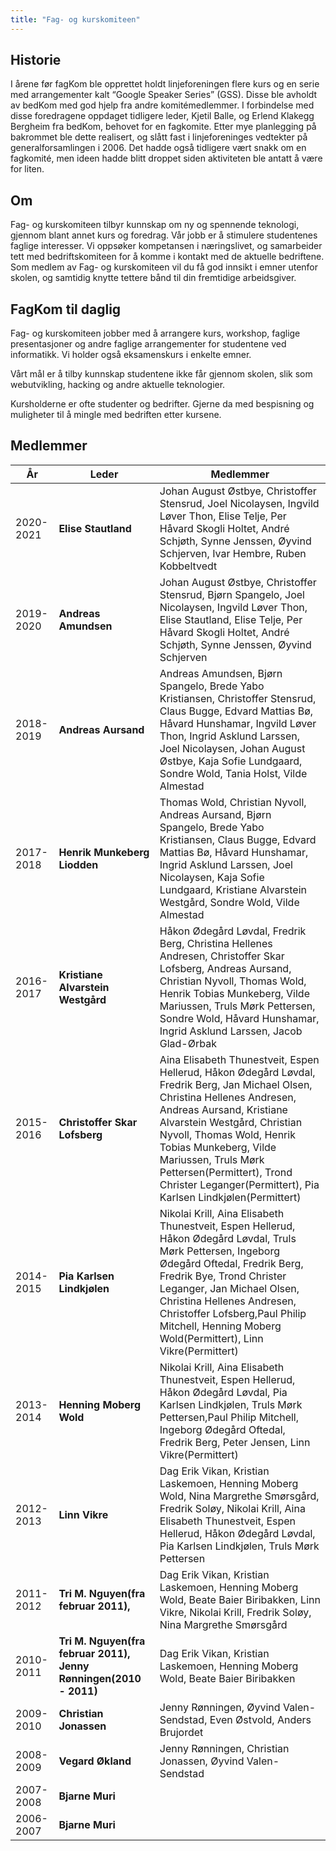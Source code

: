 ```yaml
---
title: "Fag- og kurskomiteen"
---
```


Historie
--------

I årene før fagKom ble opprettet holdt linjeforeningen flere kurs og en
serie med arrangementer kalt “Google Speaker Series” (GSS). Disse ble
avholdt av bedKom med god hjelp fra andre komitémedlemmer. I forbindelse
med disse foredragene oppdaget tidligere leder, Kjetil Balle, og Erlend
Klakegg Bergheim fra bedKom, behovet for en fagkomite. Etter mye
planlegging på bakrommet ble dette realisert, og slått fast i
linjeforeninges vedtekter på generalforsamlingen i 2006. Det hadde også
tidligere vært snakk om en fagkomité, men ideen hadde blitt droppet
siden aktiviteten ble antatt å være for liten.

Om
-----

Fag- og kurskomiteen tilbyr kunnskap om ny og spennende teknologi,
gjennom blant annet kurs og foredrag. Vår jobb er å stimulere
studentenes faglige interesser. Vi oppsøker kompetansen i næringslivet,
og samarbeider tett med bedriftskomiteen for å komme i kontakt med de
aktuelle bedriftene. Som medlem av Fag- og kurskomiteen vil du få god
innsikt i emner utenfor skolen, og samtidig knytte tettere bånd til din
fremtidige arbeidsgiver.

FagKom til daglig
-----------------

Fag- og kurskomiteen jobber med å arrangere kurs, workshop, faglige
presentasjoner og andre faglige arrangementer for studentene ved
informatikk. Vi holder også eksamenskurs i enkelte emner.

Vårt mål er å tilby kunnskap studentene ikke får gjennom skolen, slik som
webutvikling, hacking og andre aktuelle teknologier.

Kursholderne er ofte studenter og bedrifter. Gjerne da med bespisning og
muligheter til å mingle med bedriften etter kursene.

Medlemmer
---------

|År|Leder| Medlemmer |
|----|---| -------- |
|2020-2021|**Elise Stautland**| Johan August Østbye, Christoffer Stensrud, Joel Nicolaysen, Ingvild Løver Thon, Elise Telje, Per Håvard Skogli Holtet, André Schjøth, Synne Jenssen, Øyvind Schjerven, Ivar Hembre, Ruben Kobbeltvedt |
|2019-2020|**Andreas Amundsen**|Johan August Østbye, Christoffer Stensrud, Bjørn Spangelo, Joel Nicolaysen, Ingvild Løver Thon, Elise Stautland, Elise Telje, Per Håvard Skogli Holtet, André Schjøth, Synne Jenssen, Øyvind Schjerven|
|2018-2019|**Andreas Aursand**|Andreas Amundsen, Bjørn Spangelo, Brede Yabo Kristiansen, Christoffer Stensrud, Claus Bugge, Edvard Mattias Bø, Håvard Hunshamar, Ingvild Løver Thon, Ingrid Asklund Larssen, Joel Nicolaysen, Johan August Østbye, Kaja Sofie Lundgaard, Sondre Wold, Tania Holst, Vilde Almestad|
|2017-2018|**Henrik Munkeberg Liodden**|Thomas Wold, Christian Nyvoll, Andreas Aursand, Bjørn Spangelo, Brede Yabo Kristiansen, Claus Bugge, Edvard Mattias Bø, Håvard Hunshamar, Ingrid Asklund Larssen, Joel Nicolaysen, Kaja Sofie Lundgaard, Kristiane Alvarstein Westgård, Sondre Wold, Vilde Almestad|
|2016-2017|**Kristiane Alvarstein Westgård**|Håkon Ødegård Løvdal, Fredrik Berg, Christina Hellenes Andresen, Christoffer Skar Lofsberg, Andreas Aursand, Christian Nyvoll, Thomas Wold, Henrik Tobias Munkeberg, Vilde Mariussen, Truls Mørk Pettersen, Sondre Wold, Håvard Hunshamar, Ingrid Asklund Larssen, Jacob Glad-Ørbak|
|2015-2016|**Christoffer Skar Lofsberg**|Aina Elisabeth Thunestveit, Espen Hellerud, Håkon Ødegård Løvdal, Fredrik Berg, Jan Michael Olsen, Christina Hellenes Andresen, Andreas Aursand, Kristiane Alvarstein Westgård, Christian Nyvoll, Thomas Wold, Henrik Tobias Munkeberg, Vilde Mariussen, Truls Mørk Pettersen(Permittert), Trond Christer Leganger(Permittert), Pia Karlsen Lindkjølen(Permittert)|
|2014-2015|**Pia Karlsen Lindkjølen**|Nikolai Krill, Aina Elisabeth Thunestveit, Espen Hellerud, Håkon Ødegård Løvdal, Truls Mørk Pettersen, Ingeborg Ødegård Oftedal, Fredrik Berg, Fredrik Bye, Trond Christer Leganger, Jan Michael Olsen, Christina Hellenes Andresen, Christoffer Lofsberg,Paul Philip Mitchell, Henning Moberg Wold(Permittert), Linn Vikre(Permittert)|
|2013-2014|**Henning Moberg Wold**|Nikolai Krill, Aina Elisabeth Thunestveit, Espen Hellerud, Håkon Ødegård Løvdal, Pia Karlsen Lindkjølen, Truls Mørk Pettersen,Paul Philip Mitchell, Ingeborg Ødegård Oftedal, Fredrik Berg, Peter Jensen, Linn Vikre(Permittert)|  
|2012-2013|**Linn Vikre**| Dag Erik Vikan, Kristian Laskemoen, Henning Moberg Wold, Nina Margrethe Smørsgård, Fredrik Soløy, Nikolai Krill, Aina Elisabeth Thunestveit, Espen Hellerud, Håkon Ødegård Løvdal, Pia Karlsen Lindkjølen, Truls Mørk Pettersen|  
|2011-2012|**Tri M. Nguyen(fra februar 2011),**|Dag Erik Vikan, Kristian Laskemoen, Henning Moberg Wold, Beate Baier Biribakken, Linn Vikre, Nikolai Krill, Fredrik Soløy, Nina Margrethe Smørsgård|  
|2010-2011|**Tri M. Nguyen(fra februar 2011), Jenny Rønningen(2010 - 2011)**|Dag Erik Vikan, Kristian Laskemoen, Henning Moberg Wold, Beate Baier Biribakken|  
|2009-2010|**Christian Jonassen**|Jenny Rønningen, Øyvind Valen-Sendstad, Even Østvold, Anders Brujordet|  
|2008-2009|**Vegard Økland**| Jenny Rønningen, Christian Jonassen, Øyvind Valen-Sendstad|  
|2007-2008|**Bjarne Muri**|  
|2006-2007|**Bjarne Muri**|